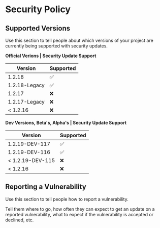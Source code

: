 # Security Policy

## Supported Versions

Use this section to tell people about which versions of your project are
currently being supported with security updates.

**Official Verions | Security Update Support**

| Version      | Supported          |
|--------------|--------------------|
| 1.2.18       | :white_check_mark: |
| 1.2.18-Legacy | :white_check_mark: |
| 1.2.17       | :x:                |
| 1.2.17-Legacy | :x:                |
| < 1.2.16     | :x:                |

**Dev Versions, Beta's, Alpha's | Security Update Support**

| Version          | Supported          |
|------------------| ------------------ |
| 1.2.19-DEV-117   | :white_check_mark: |
| 1.2.19-DEV-116   | :white_check_mark: |
| < 1.2.19-DEV-115 | :x:                |
| < 1.2.16         | :x:                |

## Reporting a Vulnerability

Use this section to tell people how to report a vulnerability.

Tell them where to go, how often they can expect to get an update on a
reported vulnerability, what to expect if the vulnerability is accepted or
declined, etc.
